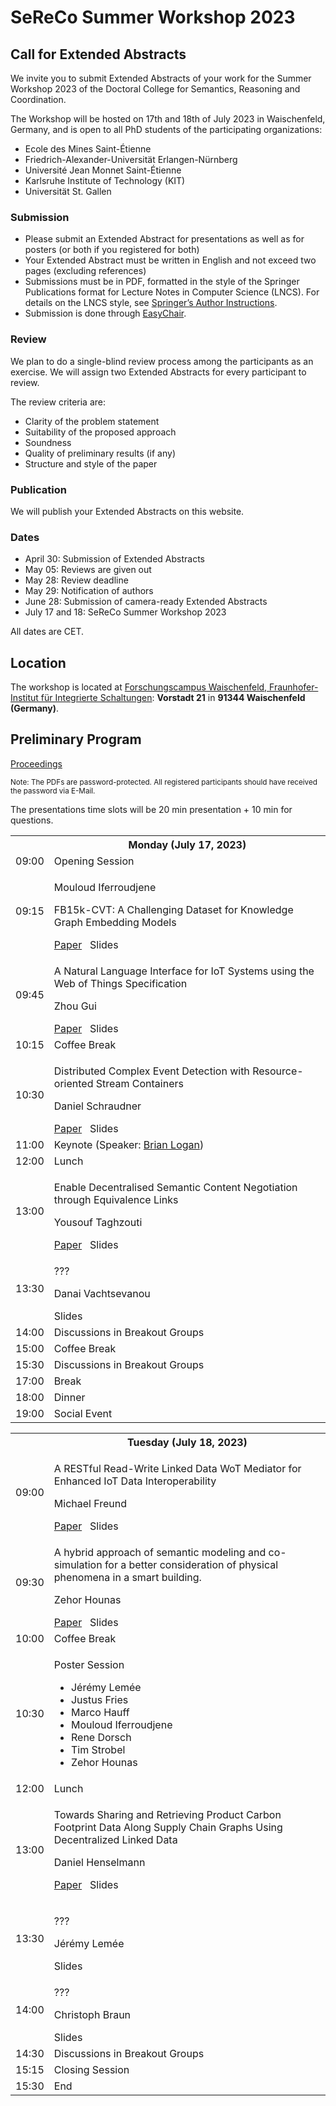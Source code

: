 ---
---
# SeReCo Summer Workshop 2023

## Call for Extended Abstracts
We invite you to submit Extended Abstracts of your work for the Summer Workshop 2023 of the Doctoral College for Semantics, Reasoning and Coordination.

The Workshop will be hosted on 17th and 18th of July 2023 in Waischenfeld, Germany, and is open to all PhD students of the participating organizations:

* Ecole des Mines Saint-Étienne
* Friedrich-Alexander-Universität Erlangen-Nürnberg
* Université Jean Monnet Saint-Étienne
* Karlsruhe Institute of Technology (KIT)
* Universität St. Gallen

### Submission
* Please submit an Extended Abstract for presentations as well as for posters (or both if you registered for both)
* Your Extended Abstract must be written in English and not exceed two pages (excluding references)
* Submissions must be in PDF, formatted in the style of the Springer Publications format for Lecture Notes in Computer Science (LNCS). For details on the LNCS style, see [Springer’s Author Instructions](https://www.springer.com/gp/computer-science/lncs/conference-proceedings-guidelines).
* Submission is done through [EasyChair](https://easychair.org/conferences/?conf=sereco2023).

### Review
We plan to do a single-blind review process among the participants as an exercise. We will assign two Extended Abstracts for every participant to review.

The review criteria are:
* Clarity of the problem statement
* Suitability of the proposed approach
* Soundness
* Quality of preliminary results (if any)
* Structure and style of the paper

### Publication
We will publish your Extended Abstracts on this website.

### Dates
* April 30: Submission of Extended Abstracts
* May 05:  Reviews are given out
* May 28: Review deadline
* May 29: Notification of authors
* June 28: Submission of camera-ready Extended Abstracts
* July 17 and 18: SeReCo Summer Workshop 2023

All dates are CET.


## Location

The workshop is located at [Forschungscampus Waischenfeld, Fraunhofer-Institut für Integrierte Schaltungen](https://www.iis.fraunhofer.de/de/profil/standorte/forschungscampus-waischenfeld.html): **Vorstadt 21** in **91344 Waischenfeld (Germany)**.


## Preliminary Program

<a href="https://paul.ti.rw.fau.de/~pi69geby/sereco-preprints/all.pdf">Proceedings</a>
<p><small>Note: The PDFs are password-protected. All registered participants should have received the password via E-Mail.</small></p>

<p>The presentations time slots will be 20 min presentation + 10 min for questions.</p>

<table class="agenda">
  <tr>
    <th></th>
    <th>Monday (July 17, 2023)</th>
  </tr>
  <tr>
    <td>09:00</td>
    <td class="admin">Opening Session</td>
  </tr>
  <tr>
    <td>09:15</td>
    <td class="presentation">
      <p>Mouloud Iferroudjene</p>
      <p>FB15k-CVT: A Challenging Dataset for Knowledge Graph Embedding Models</p>
      <a href="https://paul.ti.rw.fau.de/~pi69geby/sereco-preprints/	SeReCo_2023_paper_668_reviews.pdf">Paper</a>&nbsp;&nbsp;&nbsp;Slides
    </td>
  </tr>
  <tr>
    <td>09:45</td>
    <td class="presentation">
      <p>A Natural Language Interface for IoT Systems using the Web of Things Specification</p>
      <p>Zhou Gui</p>
      <a href="https://paul.ti.rw.fau.de/~pi69geby/sereco-preprints/	SeReCo_2023_paper_7639_reviews.pdf">Paper</a>&nbsp;&nbsp;&nbsp;Slides
    </td>
  </tr>
  <tr>
    <td>10:15</td>
    <td class="admin">Coffee Break</td>
  </tr>
  <tr>
    <td>10:30</td>
    <td class="presentation">
      <p>Distributed Complex Event Detection with Resource-oriented Stream Containers</p>
      <p>Daniel Schraudner</p>
      <a href="https://paul.ti.rw.fau.de/~pi69geby/sereco-preprints/	SeReCo_2023_paper_2875_reviews.pdf">Paper</a>&nbsp;&nbsp;&nbsp;Slides
    </td>
  </tr>
  <tr>
    <td>11:00</td>
    <td class="highlight">Keynote (Speaker: <a target="_blank" href="https://alechina-logan.net/brian/">Brian Logan</a>)</td>
  </tr>
  <tr>
    <td>12:00</td>
    <td class="admin">Lunch</td>
  </tr>
  <tr>
    <td>13:00</td>
    <td class="presentation">
      <p>Enable Decentralised Semantic Content Negotiation through Equivalence Links</p>
      <p>Yousouf Taghzouti</p>
      <a href="https://paul.ti.rw.fau.de/~pi69geby/sereco-preprints/	SeReCo_2023_paper_4140_reviews.pdf">Paper</a>&nbsp;&nbsp;&nbsp;Slides
    </td>
  </tr>
  <tr>
    <td>13:30</td>
    <td class="presentation">
      <p>???</p>
      <p>Danai Vachtsevanou</p>
      Slides
    </td>
  </tr>
  <tr>
    <td>14:00</td>
    <td class="presentation">Discussions in Breakout Groups</td>
  </tr>
  <tr>
    <td>15:00</td>
    <td class="admin">Coffee Break</td>
  </tr>
  <tr>
    <td>15:30</td>
    <td class="presentation">Discussions in Breakout Groups</td>
  </tr>
  <tr>
    <td>17:00</td>
    <td class="admin">Break</td>
  </tr>
  <tr>
    <td>18:00</td>
    <td class="admin">Dinner</td>
  </tr>
  <tr>
    <td>19:00</td>
    <td class="highlight">Social Event</td>
  </tr>
</table>

<table class="agenda">
  <tr>
    <th></th>
    <th>Tuesday (July 18, 2023)</th>
  </tr>
  <tr>
    <td>09:00</td>
    <td class="presentation">
      <p>A RESTful Read-Write Linked Data WoT Mediator for Enhanced IoT Data Interoperability</p>
      <p>Michael Freund</p>
      <a href="https://paul.ti.rw.fau.de/~pi69geby/sereco-preprints/	SeReCo_2023_paper_8333_reviews.pdf">Paper</a>&nbsp;&nbsp;&nbsp;Slides
    </td>
  </tr>
  <tr>
    <td>09:30</td>
    <td class="presentation">
      <p>A hybrid approach of semantic modeling and co-simulation for a better consideration of physical phenomena in a smart building.</p>
      <p>Zehor Hounas</p>
      <a href="https://paul.ti.rw.fau.de/~pi69geby/sereco-preprints/	SeReCo_2023_paper_7099_reviews.pdf">Paper</a>&nbsp;&nbsp;&nbsp;Slides
    </td>
  </tr>
  <tr>
    <td>10:00</td>
    <td class="admin">Coffee Break</td>
  </tr>
  <tr>
    <td>10:30</td>
    <td class="presentation">
      <p>Poster Session</p>
      <ul>
        <li>Jérémy Lemée</li>
        <li>Justus Fries</li>
        <li>Marco Hauff</li>
        <li>Mouloud Iferroudjene</li>
        <li>Rene Dorsch</li>
        <li>Tim Strobel</li>
        <li>Zehor Hounas</li>
      </ul>
    </td>
  </tr>
  <tr>
    <td>12:00</td>
    <td class="admin">Lunch</td>
  </tr>
  <tr>
    <td>13:00</td>
    <td class="presentation">
      <p>Towards Sharing and Retrieving Product Carbon Footprint Data Along Supply Chain Graphs Using Decentralized Linked Data</p>
      <p>Daniel Henselmann<p>
      <a href="https://paul.ti.rw.fau.de/~pi69geby/sereco-preprints/	SeReCo_2023_paper_8990_reviews.pdf">Paper</a>&nbsp;&nbsp;&nbsp;Slides
    </td>
  </tr>
  <tr>
    <td>13:30</td>
    <td class="presentation">
      <p>???</p>
      <p>Jérémy Lemée</p>
      Slides
    </td>
  </tr>
  <tr>
    <td>14:00</td>
    <td class="presentation">
      <p>???</p>
      <p>Christoph Braun</p>
      Slides
    </td>
  </tr>
  <tr>
    <td>14:30</td>
    <td class="presentation">Discussions in Breakout Groups</td>
  </tr>
  <tr>
    <td>15:15</td>
    <td class="admin">Closing Session</td>
  </tr>
  <tr>
    <td>15:30</td>
    <td>End</td>
  </tr>
</table>
